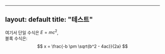 
---
layout: default
title: "테스트"
---

여기서 단일 수식은 $E = mc^2$,  
블록 수식은:
$$
x = \frac{-b \pm \sqrt{b^2 - 4ac}}{2a}
$$